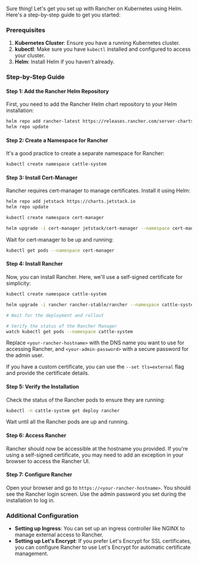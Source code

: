 Sure thing! Let's get you set up with Rancher on Kubernetes using Helm. Here's a step-by-step guide to get you started:

### Prerequisites

1. **Kubernetes Cluster**: Ensure you have a running Kubernetes cluster.
2. **kubectl**: Make sure you have `kubectl` installed and configured to access your cluster.
3. **Helm**: Install Helm if you haven't already.

### Step-by-Step Guide

#### Step 1: Add the Rancher Helm Repository

First, you need to add the Rancher Helm chart repository to your Helm installation:

```sh
helm repo add rancher-latest https://releases.rancher.com/server-charts/latest
helm repo update
```

#### Step 2: Create a Namespace for Rancher

It's a good practice to create a separate namespace for Rancher:

```sh
kubectl create namespace cattle-system
```

#### Step 3: Install Cert-Manager

Rancher requires cert-manager to manage certificates. Install it using Helm:

```sh
helm repo add jetstack https://charts.jetstack.io
helm repo update

kubectl create namespace cert-manager

helm upgrade -i cert-manager jetstack/cert-manager --namespace cert-manager --set installCRDs=true
```

Wait for cert-manager to be up and running:

```sh
kubectl get pods --namespace cert-manager
```

#### Step 4: Install Rancher

Now, you can install Rancher. Here, we'll use a self-signed certificate for simplicity:

```sh
kubectl create namespace cattle-system

helm upgrade -i rancher rancher-stable/rancher --namespace cattle-system --set bootstrapPassword=rancherSecurePassword --set hostname=[any-name].[public-ip].sslip.io

# Wait for the deployment and rollout

# Verify the status of the Rancher Manager
watch kubectl get pods --namespace cattle-system

```

Replace `<your-rancher-hostname>` with the DNS name you want to use for accessing Rancher, and `<your-admin-password>` with a secure password for the admin user.

If you have a custom certificate, you can use the `--set tls=external` flag and provide the certificate details.

#### Step 5: Verify the Installation

Check the status of the Rancher pods to ensure they are running:

```sh
kubectl -n cattle-system get deploy rancher
```

Wait until all the Rancher pods are up and running.

#### Step 6: Access Rancher

Rancher should now be accessible at the hostname you provided. If you're using a self-signed certificate, you may need to add an exception in your browser to access the Rancher UI.

#### Step 7: Configure Rancher

Open your browser and go to `https://<your-rancher-hostname>`. You should see the Rancher login screen. Use the admin password you set during the installation to log in.

### Additional Configuration

- **Setting up Ingress**: You can set up an ingress controller like NGINX to manage external access to Rancher.
- **Setting up Let's Encrypt**: If you prefer Let's Encrypt for SSL certificates, you can configure Rancher to use Let's Encrypt for automatic certificate management.
